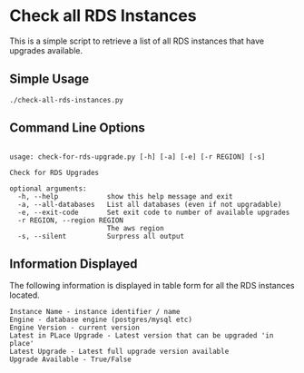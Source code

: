 Check all RDS Instances
=========

This is a simple script to retrieve a list of all RDS instances that have upgrades available.

## Simple Usage

```
./check-all-rds-instances.py
```

## Command Line Options

```

usage: check-for-rds-upgrade.py [-h] [-a] [-e] [-r REGION] [-s]

Check for RDS Upgrades

optional arguments:
  -h, --help            show this help message and exit
  -a, --all-databases   List all databases (even if not upgradable)
  -e, --exit-code       Set exit code to number of available upgrades
  -r REGION, --region REGION
                        The aws region
  -s, --silent          Surpress all output

```

## Information Displayed

The following information is displayed in table form for all the RDS instances located.

```
Instance Name - instance identifier / name
Engine - database engine (postgres/mysql etc) 
Engine Version - current version
Latest in PLace Upgrade - Latest version that can be upgraded 'in place'
Latest Upgrade - Latest full upgrade version available
Upgrade Available - True/False

```
